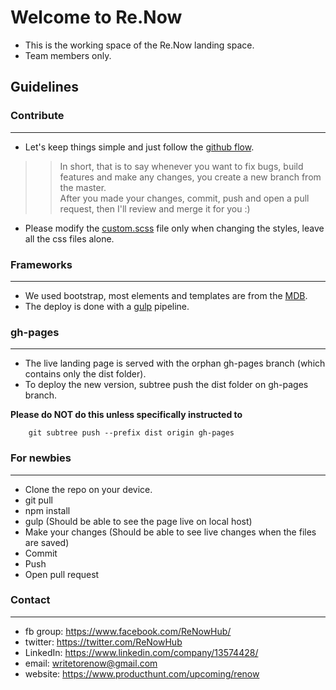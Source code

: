 # Welcome to Re.Now
 - This is the working space of the Re.Now landing space.
 - Team members only.

## Guidelines
### Contribute
---
 - Let's keep things simple and just follow the [github flow].
 >> In short, that is to say whenever you want to fix bugs, build features and make any changes, you create a new branch from the master.   
 >> After you made your changes, commit, push and open a pull request, then I'll review and merge it for you :)

 - Please modify the [custom.scss] file only when changing the styles, leave all the css files alone.

### Frameworks
---
 - We used bootstrap, most elements and templates are from the [MDB].
 - The deploy is done with a [gulp] pipeline.

  [github flow]: https://guides.github.com/introduction/flow/
  [custom.scss]: /src/sass/mdb/custom.scss
  [MDB]: https://mdbootstrap.com/
  [gulp]: https://gulpjs.com/

### gh-pages
---
 - The live landing page is served with the orphan gh-pages branch (which contains only the dist folder). 
 - To deploy the new version, subtree push the dist folder on gh-pages branch.
 
 **Please do NOT do this unless specifically instructed to**
 
```
	git subtree push --prefix dist origin gh-pages
```

### For newbies
---
 - Clone the repo on your device.
 - git pull
 - npm install
 - gulp (Should be able to see the page live on local host)
 - Make your changes (Should be able to see live changes when the files are saved)
 - Commit
 - Push
 - Open pull request

### Contact
 ---
 - fb group: https://www.facebook.com/ReNowHub/
 - twitter: https://twitter.com/ReNowHub
 - LinkedIn: https://www.linkedin.com/company/13574428/
 - email: writetorenow@gmail.com
 - website: https://www.producthunt.com/upcoming/renow
